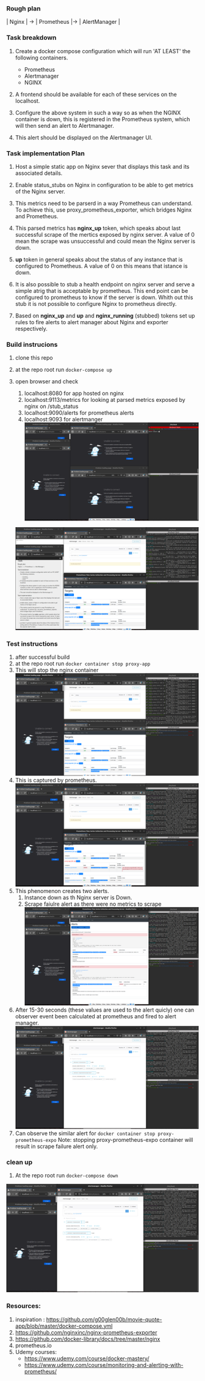### Rough plan

| Nginx  | -> | Prometheus  |-> | AlertManager  |


### Task breakdown 

1. Create a docker compose configuration which will run 'AT LEAST' the following containers.

     * Prometheus
     * Alertmanager
     * NGINX

2. A frontend should be available for each of these services on the localhost.

3. Configure the above system in such a way so as when the NGINX container is down, this is registered in the Prometheus system, which will then send an alert to Alertmanager. 

4. This alert should be displayed on the Alertmanager UI.

### Task implementation Plan
1. Host a simple static app on Nginx sever that displays this task and its associated details.

2. Enable status_stubs on Nginx in configuration to be able to get metrics of the Nginx server.

3. This metrics need to be parserd in a way Prometheus can understand. To achieve this, use proxy_prometheus_exporter, which bridges Nginx and Prometheus.

4. This parsed metrics has **nginx_up** token, which speaks about last successful scrape of the mertics exposed by nginx server. A value of 0 mean the scrape was unsuccessful and could mean the Nginx server is down.

5. **up** token in general speaks about the status of any instance that is configured to Prometheus. A value of 0 on this means that istance is down.

6. It is also possible to stub a health endpoint on nginx server and serve a simple atrig that is acceptable by prometheus. This end point can be configured to prometheus to know if the server is down. Whith out this stub it is not possible to configure Nginx to prometheus directly.

6. Based on **nginx_up** and **up** and **nginx_running** (stubbed) tokens set up rules to fire alerts to alert manager about Nginx and exporter respectively.
   
### Build instrucions

1. clone this repo
2. at the repo root run   `docker-compose up`
3. open browser and check 
   1. localhost:8080 for app hosted on nginx 
   2. localhost:9113/metrics for looking at parsed metrics exposed by nginx on /stub_status
   3. localhost:9090/alerts for prometheus alerts
   4. localhost:9093 for alertmanger
   ![](images/Capture1.PNG)
   
   ![](images/Capture2.PNG)

### Test instructions

1. after successful build
2. at the repo root run `docker container stop proxy-app`
3. This will stop the nginx container 
   ![](images/Capture3.PNG)
4. This is captured by prometheus.
   ![](images/Capture4.PNG)
5. This phenomenon creates two alerts.
   1. Instance down as th Nginx server is Down.
   2. Scrape faiulre alert as there were no metrics to scrape 
   ![](images/Capture5.PNG)
6. After 15-30 seconds (these values are used to the alert quicly) one can observer event been calculated at prometheus and fired to alert manager.
   ![](images/Capture6.PNG)
7. Can observe the similar alert for `docker container stop proxy-prometheus-expo` 
   Note: stopping proxy-prometheus-expo container will result in scrape failure alert only.

### clean up
   
1. At the repo root run   `docker-compose down`

![](images/Capture6.PNG)

### Resources:
1. inspiration : https://github.com/g00glen00b/movie-quote-app/blob/master/docker-compose.yml
2. https://github.com/nginxinc/nginx-prometheus-exporter
3. https://github.com/docker-library/docs/tree/master/nginx
4. prometheus.io
5. Udemy courses:
   * https://www.udemy.com/course/docker-mastery/
   * https://www.udemy.com/course/monitoring-and-alerting-with-prometheus/